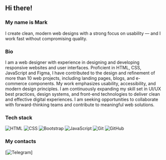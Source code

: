 ## Hi there!

### My name is Mark
I create clean, modern web designs with a strong focus on usability — and I work fast without compromising quality.

### Bio

I am a web designer with experience in designing and developing responsive websites and user interfaces. Proficient in HTML, CSS, JavaScript and Figma, I have contributed to the design and refinement of more than 10 web projects, including landing pages, blogs, and e-commerce components. My work emphasizes usability, accessibility, and modern design principles. I am continuously expanding my skill set in UI/UX best practices, design systems, and front-end technologies to deliver clean and effective digital experiences. I am seeking opportunities to collaborate with forward-thinking teams and contribute to meaningful web solutions.

### Tech stack
![HTML](https://img.shields.io/badge/-HTML-333?style=for-the-badge&logo=html5)
![CSS](https://img.shields.io/badge/-CSS-333?style=for-the-badge&logo=css3&logoColor=blue)
![Bootstrap](https://img.shields.io/badge/-Bootstrap-333?style=for-the-badge&logo=Bootstrap)
![JavaScript](https://img.shields.io/badge/-JavaScript-333?style=for-the-badge&logo=javascript)
![Git](https://img.shields.io/badge/-Git-333?style=for-the-badge&logo=Git)
![GitHub](https://img.shields.io/badge/-GitHub-333?style=for-the-badge&logo=GitHub)

### My contacts

[![Telegram](https://img.shields.io/badge/-Telegram-333?style=for-the-badge&logo=telegram&logoColor=27A0D9)]
